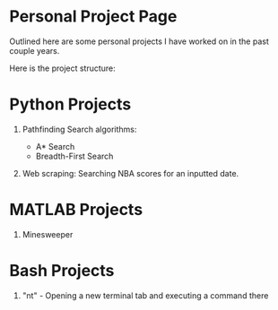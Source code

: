 # Personal Project Page 

Outlined here are some personal projects I have worked on in the past couple years.

Here is the project structure:

# Python Projects
  
1. Pathfinding Search algorithms:
      
    - A* Search
    - Breadth-First Search
2. Web scraping: Searching NBA scores for an inputted date.

# MATLAB Projects
  
1. Minesweeper

# Bash Projects

1. "nt" - Opening a new terminal tab and executing a command there
